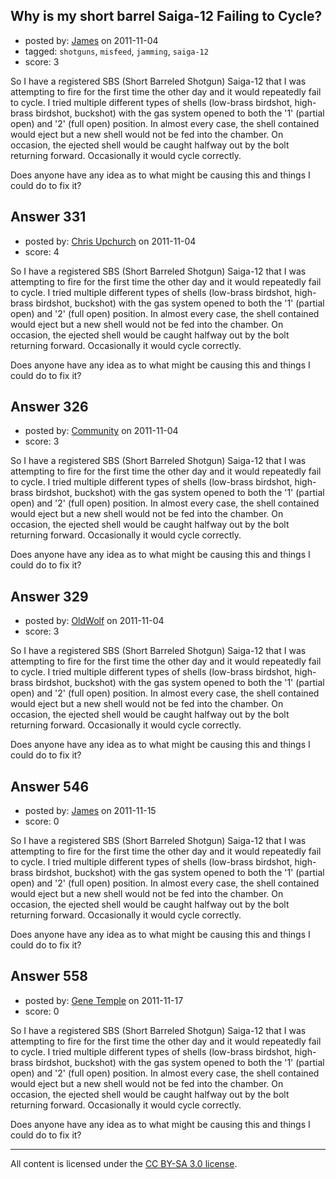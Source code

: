 ## Why is my short barrel Saiga-12 Failing to Cycle?

- posted by: [James](https://stackexchange.com/users/-1/75-james) on 2011-11-04
- tagged: `shotguns`, `misfeed`, `jamming`, `saiga-12`
- score: 3

So I have a registered SBS (Short Barreled Shotgun) Saiga-12 that I was attempting to fire for the first time the other day and it would repeatedly fail to cycle.  I tried multiple different types of shells (low-brass birdshot, high-brass birdshot, buckshot) with the gas system opened to both the '1' (partial open) and '2' (full open) position.  In almost every case, the shell contained would eject but a new shell would not be fed into the chamber.  On occasion, the ejected shell would be caught halfway out by the bolt returning forward.  Occasionally it would cycle correctly.

Does anyone have any idea as to what might be causing this and things I could do to fix it?


## Answer 331

- posted by: [Chris Upchurch](https://stackexchange.com/users/-1/79-chris-upchurch) on 2011-11-04
- score: 4

So I have a registered SBS (Short Barreled Shotgun) Saiga-12 that I was attempting to fire for the first time the other day and it would repeatedly fail to cycle.  I tried multiple different types of shells (low-brass birdshot, high-brass birdshot, buckshot) with the gas system opened to both the '1' (partial open) and '2' (full open) position.  In almost every case, the shell contained would eject but a new shell would not be fed into the chamber.  On occasion, the ejected shell would be caught halfway out by the bolt returning forward.  Occasionally it would cycle correctly.

Does anyone have any idea as to what might be causing this and things I could do to fix it?


## Answer 326

- posted by: [Community](https://stackexchange.com/users/-1/-1-community) on 2011-11-04
- score: 3

So I have a registered SBS (Short Barreled Shotgun) Saiga-12 that I was attempting to fire for the first time the other day and it would repeatedly fail to cycle.  I tried multiple different types of shells (low-brass birdshot, high-brass birdshot, buckshot) with the gas system opened to both the '1' (partial open) and '2' (full open) position.  In almost every case, the shell contained would eject but a new shell would not be fed into the chamber.  On occasion, the ejected shell would be caught halfway out by the bolt returning forward.  Occasionally it would cycle correctly.

Does anyone have any idea as to what might be causing this and things I could do to fix it?


## Answer 329

- posted by: [OldWolf](https://stackexchange.com/users/-1/111-oldwolf) on 2011-11-04
- score: 3

So I have a registered SBS (Short Barreled Shotgun) Saiga-12 that I was attempting to fire for the first time the other day and it would repeatedly fail to cycle.  I tried multiple different types of shells (low-brass birdshot, high-brass birdshot, buckshot) with the gas system opened to both the '1' (partial open) and '2' (full open) position.  In almost every case, the shell contained would eject but a new shell would not be fed into the chamber.  On occasion, the ejected shell would be caught halfway out by the bolt returning forward.  Occasionally it would cycle correctly.

Does anyone have any idea as to what might be causing this and things I could do to fix it?


## Answer 546

- posted by: [James](https://stackexchange.com/users/-1/75-james) on 2011-11-15
- score: 0

So I have a registered SBS (Short Barreled Shotgun) Saiga-12 that I was attempting to fire for the first time the other day and it would repeatedly fail to cycle.  I tried multiple different types of shells (low-brass birdshot, high-brass birdshot, buckshot) with the gas system opened to both the '1' (partial open) and '2' (full open) position.  In almost every case, the shell contained would eject but a new shell would not be fed into the chamber.  On occasion, the ejected shell would be caught halfway out by the bolt returning forward.  Occasionally it would cycle correctly.

Does anyone have any idea as to what might be causing this and things I could do to fix it?


## Answer 558

- posted by: [Gene Temple](https://stackexchange.com/users/-1/254-gene-temple) on 2011-11-17
- score: 0

So I have a registered SBS (Short Barreled Shotgun) Saiga-12 that I was attempting to fire for the first time the other day and it would repeatedly fail to cycle.  I tried multiple different types of shells (low-brass birdshot, high-brass birdshot, buckshot) with the gas system opened to both the '1' (partial open) and '2' (full open) position.  In almost every case, the shell contained would eject but a new shell would not be fed into the chamber.  On occasion, the ejected shell would be caught halfway out by the bolt returning forward.  Occasionally it would cycle correctly.

Does anyone have any idea as to what might be causing this and things I could do to fix it?



---

All content is licensed under the [CC BY-SA 3.0 license](https://creativecommons.org/licenses/by-sa/3.0/).
